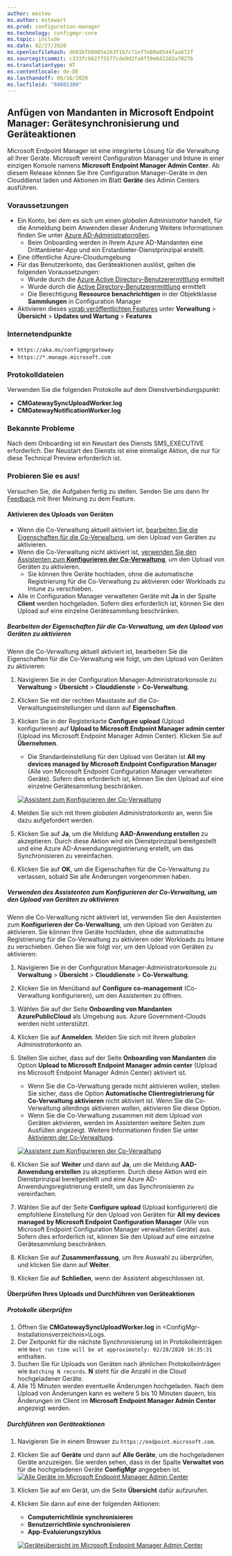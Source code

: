 ```yaml
---
author: mestew
ms.author: mstewart
ms.prod: configuration-manager
ms.technology: configmgr-core
ms.topic: include
ms.date: 02/27/2020
ms.openlocfilehash: d601bfb8985e263f1b7c71ef7e80e8544faa672f
ms.sourcegitcommit: c333fc6627f5577cde9d2fa8f59e642202a7027b
ms.translationtype: HT
ms.contentlocale: de-DE
ms.lasthandoff: 06/16/2020
ms.locfileid: "84801380"
---
```

## <a name="microsoft-endpoint-manager-tenant-attach-device-sync-and-device-actions"></a><a name="bkmk_attach"></a> Anfügen von Mandanten in Microsoft Endpoint Manager: Gerätesynchronisierung und Geräteaktionen
<!--3555758 live 3/4/2020-->
Microsoft Endpoint Manager ist eine integrierte Lösung für die Verwaltung all Ihrer Geräte. Microsoft vereint Configuration Manager und Intune in einer einzigen Konsole namens **Microsoft Endpoint Manager Admin Center**. Ab diesem Release können Sie Ihre Configuration Manager-Geräte in den Clouddienst laden und Aktionen im Blatt **Geräte** des Admin Centers ausführen.

### <a name="prerequisites"></a>Voraussetzungen

- Ein Konto, bei dem es sich um einen *globalen Administrator* handelt, für die Anmeldung beim Anwenden dieser Änderung Weitere Informationen finden Sie unter [Azure AD-Administratorrollen](https://docs.microsoft.com/azure/role-based-access-control/rbac-and-directory-admin-roles#azure-ad-administrator-roles).
   - Beim Onboarding werden in Ihrem Azure AD-Mandanten eine Drittanbieter-App und ein Erstanbieter-Dienstprinzipal erstellt.
- Eine öffentliche Azure-Cloudumgebung
- Für das Benutzerkonto, das Geräteaktionen auslöst, gelten die folgenden Voraussetzungen:
   - Wurde durch die [Azure Active Directory-Benutzerermittlung](../../../../servers/deploy/configure/about-discovery-methods.md#azureaddisc) ermittelt
   - Wurde durch die [Active Directory-Benutzerermittlung](../../../../servers/deploy/configure/about-discovery-methods.md#bkmk_aboutUser) ermittelt
   - Die Berechtigung **Ressource benachrichtigen** in der Objektklasse **Sammlungen** in Configuration Manager
- Aktivieren dieses [vorab veröffentlichten Features](../../../../servers/manage/pre-release-features.md) unter **Verwaltung** > **Übersicht** > **Updates und Wartung** > **Features**

### <a name="internet-endpoints"></a>Internetendpunkte

- `https://aka.ms/configmgrgateway`
- `https://*.manage.microsoft.com`

### <a name="log-files"></a>Protokolldateien
Verwenden Sie die folgenden Protokolle auf dem Dienstverbindungspunkt:

- **CMGatewaySyncUploadWorker.log**
- **CMGatewayNotificationWorker.log** 

### <a name="known-issues"></a>Bekannte Probleme

Nach dem Onboarding ist ein Neustart des Diensts SMS_EXECUTIVE erforderlich. Der Neustart des Diensts ist eine einmalige Aktion, die nur für diese Technical Preview erforderlich ist.

### <a name="try-it-out"></a>Probieren Sie es aus!

Versuchen Sie, die Aufgaben fertig zu stellen. Senden Sie uns dann Ihr [Feedback](../../../../understand/find-help.md#product-feedback) mit Ihrer Meinung zu dem Feature.

#### <a name="enable-device-upload"></a>Aktivieren des Uploads von Geräten

- Wenn die Co-Verwaltung aktuell aktiviert ist, [bearbeiten Sie die Eigenschaften für die Co-Verwaltung](#bkmk_edit), um den Upload von Geräten zu aktivieren.
- Wenn die Co-Verwaltung nicht aktiviert ist, [verwenden Sie den Assistenten zum **Konfigurieren der Co-Verwaltung**](#bkmk_config), um den Upload von Geräten zu aktivieren.
   - Sie können Ihre Geräte hochladen, ohne die automatische Registrierung für die Co-Verwaltung zu aktivieren oder Workloads zu Intune zu verschieben.
- Alle in Configuration Manager verwalteten Geräte mit **Ja** in der Spalte **Client** werden hochgeladen. Sofern dies erforderlich ist, können Sie den Upload auf eine einzelne Gerätesammlung beschränken.   

##### <a name="edit-co-management-properties-to-enable-device-upload"></a><a name="bkmk_edit"></a> Bearbeiten der Eigenschaften für die Co-Verwaltung, um den Upload von Geräten zu aktivieren

Wenn die Co-Verwaltung aktuell aktiviert ist, bearbeiten Sie die Eigenschaften für die Co-Verwaltung wie folgt, um den Upload von Geräten zu aktivieren:

1. Navigieren Sie in der Configuration Manager-Administratorkonsole zu **Verwaltung** > **Übersicht** > **Clouddienste** > **Co-Verwaltung**.
1. Klicken Sie mit der rechten Maustaste auf die Co-Verwaltungseinstellungen und dann auf **Eigenschaften**.
1. Klicken Sie in der Registerkarte **Configure upload** (Upload konfigurieren) auf **Upload to Microsoft Endpoint Manager admin center** (Upload ins Microsoft Endpoint Manager Admin Center). Klicken Sie auf **Übernehmen**.
   - Die Standardeinstellung für den Upload von Geräten ist **All my devices managed by Microsoft Endpoint Configuration Manager** (Alle von Microsoft Endpoint Configuration Manager verwalteten Geräte). Sofern dies erforderlich ist, können Sie den Upload auf eine einzelne Gerätesammlung beschränken.

   [![Assistent zum Konfigurieren der Co-Verwaltung](../../media/3555758-configure-upload.png)](../../media/3555758-configure-upload.png#lightbox)
1. Melden Sie sich mit Ihrem *globalen Administratorkonto* an, wenn Sie dazu aufgefordert werden.
1. Klicken Sie auf **Ja**, um die Meldung **AAD-Anwendung erstellen** zu akzeptieren. Durch diese Aktion wird ein Dienstprinzipal bereitgestellt und eine Azure AD-Anwendungsregistrierung erstellt, um das Synchronisieren zu vereinfachen.
1. Klicken Sie auf **OK**, um die Eigenschaften für die Co-Verwaltung zu verlassen, sobald Sie alle Änderungen vorgenommen haben.


##### <a name="use-the-configure-co-management-wizard-to-enable-device-upload"></a><a name="bkmk_config"></a> Verwenden des Assistenten zum Konfigurieren der Co-Verwaltung, um den Upload von Geräten zu aktivieren
Wenn die Co-Verwaltung nicht aktiviert ist, verwenden Sie den Assistenten zum **Konfigurieren der Co-Verwaltung**, um den Upload von Geräten zu aktivieren. Sie können Ihre Geräte hochladen, ohne die automatische Registrierung für die Co-Verwaltung zu aktivieren oder Workloads zu Intune zu verschieben. Gehen Sie wie folgt vor, um den Upload von Geräten zu aktivieren:

1. Navigieren Sie in der Configuration Manager-Administratorkonsole zu **Verwaltung** > **Übersicht** > **Clouddienste** > **Co-Verwaltung**.
1. Klicken Sie im Menüband auf **Configure co-management** (Co-Verwaltung konfigurieren), um den Assistenten zu öffnen.
1. Wählen Sie auf der Seite **Onboarding von Mandanten** **AzurePublicCloud** als Umgebung aus. Azure Government-Clouds werden nicht unterstützt.
1. Klicken Sie auf **Anmelden**. Melden Sie sich mit Ihrem *globalen Administratorkonto* an.
1. Stellen Sie sicher, dass auf der Seite **Onboarding von Mandanten** die Option **Upload to Microsoft Endpoint Manager admin center** (Upload ins Microsoft Endpoint Manager Admin Center) aktiviert ist.
   - Wenn Sie die Co-Verwaltung gerade nicht aktivieren wollen, stellen Sie sicher, dass die Option **Automatische Clientregistrierung für Co-Verwaltung aktivieren** nicht aktiviert ist. Wenn Sie die Co-Verwaltung allerdings aktivieren wollen, aktivieren Sie diese Option.
   - Wenn Sie die Co-Verwaltung zusammen mit dem Upload von Geräten aktivieren, werden im Assistenten weitere Seiten zum Ausfüllen angezeigt. Weitere Informationen finden Sie unter [Aktivieren der Co-Verwaltung](../../../../../comanage/how-to-enable.md).

   [![Assistent zum Konfigurieren der Co-Verwaltung](../../media/3555758-comanagement-wizard.png)](../../media/3555758-comanagement-wizard.png#lightbox)
1. Klicken Sie auf **Weiter** und dann auf **Ja**, um die Meldung **AAD-Anwendung erstellen** zu akzeptieren. Durch diese Aktion wird ein Dienstprinzipal bereitgestellt und eine Azure AD-Anwendungsregistrierung erstellt, um das Synchronisieren zu vereinfachen.
1. Wählen Sie auf der Seite **Configure upload** (Upload konfigurieren) die empfohlene Einstellung für den Upload von Geräten für **All my devices managed by Microsoft Endpoint Configuration Manager** (Alle von Microsoft Endpoint Configuration Manager verwalteten Geräte) aus. Sofern dies erforderlich ist, können Sie den Upload auf eine einzelne Gerätesammlung beschränken.
1. Klicken Sie auf **Zusammenfassung**, um Ihre Auswahl zu überprüfen, und klicken Sie dann auf **Weiter**.
1. Klicken Sie auf **Schließen**, wenn der Assistent abgeschlossen ist.  


#### <a name="review-your-upload-and-perform-device-actions"></a><a name="bkmk_review"></a> Überprüfen Ihres Uploads und Durchführen von Geräteaktionen

##### <a name="review-logs"></a>Protokolle überprüfen

1. Öffnen Sie **CMGatewaySyncUploadWorker.log** in &lt;ConfigMgr-Installationsverzeichnis>\Logs.
1. Der Zeitpunkt für die nächste Synchronisierung ist in Protokolleinträgen wie `Next run time will be at approximately: 02/28/2020 16:35:31` enthalten.
1. Suchen Sie für Uploads von Geräten nach ähnlichen Protokolleinträgen wie `Batching N records`. **N** steht für die Anzahl in die Cloud hochgeladener Geräte. 
1. Alle 15 Minuten werden eventuelle Änderungen hochgeladen. Nach dem Upload von Änderungen kann es weitere 5 bis 10 Minuten dauern, bis Änderungen im Client im **Microsoft Endpoint Manager Admin Center** angezeigt werden.

##### <a name="perform-device-actions"></a>Durchführen von Geräteaktionen

1. Navigieren Sie in einem Browser zu `https://endpoint.microsoft.com`.
1. Klicken Sie auf **Geräte** und dann auf **Alle Geräte**, um die hochgeladenen Geräte anzuzeigen. Sie werden sehen, dass in der Spalte **Verwaltet von** für die hochgeladenen Geräte **ConfigMgr** angegeben ist.
   [![Alle Geräte im Microsoft Endpoint Manager Admin Center](../../media/3555758-all-devices.png)](../../media/3555758-all-devices.png#lightbox)
1. Klicken Sie auf ein Gerät, um die Seite **Übersicht** dafür aufzurufen.
1. Klicken Sie dann auf eine der folgenden Aktionen:
   - **Computerrichtlinie synchronisieren**
   - **Benutzerrichtlinie synchronisieren**
   - **App-Evaluierungszyklus**

   [![Geräteübersicht im Microsoft Endpoint Manager Admin Center](../../media/3555758-device-overview-actions.png)](../../media/3555758-device-overview-actions.png#lightbox)
